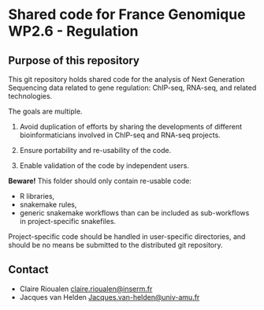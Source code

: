 # Shared code for France Genomique WP2.6 - Regulation

## Purpose of this repository

This git repository holds shared code for the analysis of Next
Generation Sequencing data related to gene regulation: ChIP-seq,
RNA-seq, and related technologies.

The goals are multiple.

1. Avoid duplication of efforts by sharing the developments of
different bioinformaticians involved in ChIP-seq and RNA-seq projects.

2. Ensure portability and re-usability of the code.

3. Enable validation of the code by independent users.


**Beware!** This folder should only contain re-usable code: 

- R libraries,
- snakemake rules, 
- generic snakemake workflows than can be included as sub-workflows in
  project-specific snakefiles.

Project-specific code should be handled in user-specific directories,
and should be no means be submitted to the distributed git repository.

## Contact

- Claire Rioualen <claire.rioualen@inserm.fr>
- Jacques van Helden <Jacques.van-helden@univ-amu.fr>

